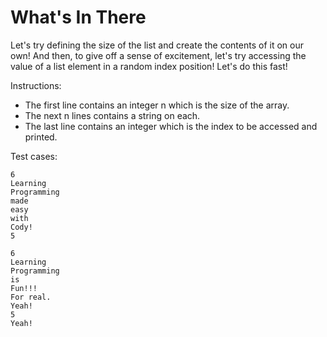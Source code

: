 # What's In There

Let's try defining the size of the list and create the contents of it on our own! And then, to give off a sense of excitement, let's try accessing the value of a list element in a random index position!
Let's do this fast!

Instructions:

* The first line contains an integer n which is the size of the array.
* The next n lines contains a string on each.
* The last line contains an integer which is the index to be accessed and printed.

Test cases:

```shell
6
Learning
Programming
made
easy
with
Cody!
5
```

```shell
6
Learning
Programming                                                                                                                                                                       
is 
Fun!!!
For real.
Yeah!
5
Yeah!
```
